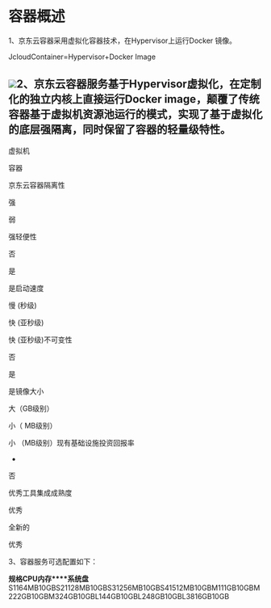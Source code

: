 # **容器概述**

1、京东云容器采用虚拟化容器技术，在Hypervisor上运行Docker 镜像。

JcloudContainer=Hypervisor+Docker Image

![](https://img1.jcloudcs.com/cms/43b22538-2af8-42e7-a95c-94c70d5500fe20170426112322.jpg)2、京东云容器服务基于Hypervisor虚拟化，在定制化的独立内核上直接运行Docker image，颠覆了传统容器基于虚拟机资源池运行的模式，实现了基于虚拟化的底层强隔离，同时保留了容器的轻量级特性。
-
虚拟机

容器

京东云容器隔离性

强

弱

强轻便性

否

是

是启动速度

慢 (秒级)

快 (亚秒级)

快 (亚秒级)不可变性

否

是

是镜像大小

大（GB级别）

小（ MB级别）

小 （MB级别）现有基础设施投资回报率

-

否

优秀工具集成成熟度

优秀

全新的

优秀

3、容器服务可选配置如下：

**规格****CPU****内存****系统盘**S1164MB10GBS21128MB10GBS31256MB10GBS41512MB10GBM111GB10GBM222GB10GBM324GB10GBL144GB10GBL248GB10GBL3816GB10GB